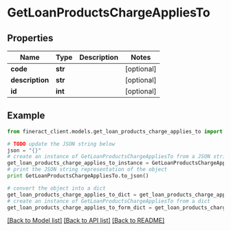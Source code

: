 # GetLoanProductsChargeAppliesTo


## Properties

Name | Type | Description | Notes
------------ | ------------- | ------------- | -------------
**code** | **str** |  | [optional] 
**description** | **str** |  | [optional] 
**id** | **int** |  | [optional] 

## Example

```python
from fineract_client.models.get_loan_products_charge_applies_to import GetLoanProductsChargeAppliesTo

# TODO update the JSON string below
json = "{}"
# create an instance of GetLoanProductsChargeAppliesTo from a JSON string
get_loan_products_charge_applies_to_instance = GetLoanProductsChargeAppliesTo.from_json(json)
# print the JSON string representation of the object
print GetLoanProductsChargeAppliesTo.to_json()

# convert the object into a dict
get_loan_products_charge_applies_to_dict = get_loan_products_charge_applies_to_instance.to_dict()
# create an instance of GetLoanProductsChargeAppliesTo from a dict
get_loan_products_charge_applies_to_form_dict = get_loan_products_charge_applies_to.from_dict(get_loan_products_charge_applies_to_dict)
```
[[Back to Model list]](../README.md#documentation-for-models) [[Back to API list]](../README.md#documentation-for-api-endpoints) [[Back to README]](../README.md)


